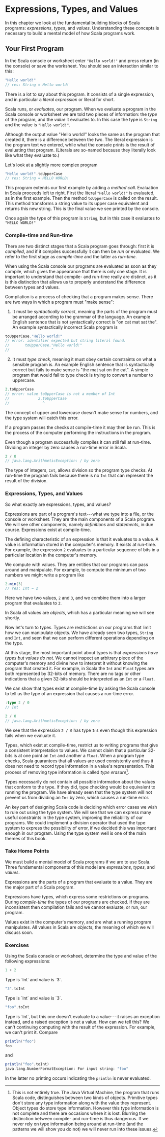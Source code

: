 # Expressions, Types, and Values

In this chapter we look at the fundamental building blocks of Scala programs: *expressions*, *types*, and *values*. Understanding these concepts is necessary to build a mental model of how Scala programs work.

## Your First Program

In the Scala console or worksheet enter `"Hello world!"` and press return (in the console) or save the worksheet. You should see an interaction similar to this:

~~~ scala
"Hello world!"
// res: String = Hello world!
~~~

There is a lot to say about this program. It consists of a single expression, and in particular a *literal expression* or literal for short. 

Scala runs, or *evaluates*, our program. When we evaluate a program in the Scala console or worksheet we are told two pieces of information: the *type* of the program, and the *value* it evaluates to. In this case the type is `String` and the value is `"Hello world!"`.

Although the output value "Hello world!" looks the same as the program that created it, there is a difference between the two. The literal expression is the program text we entered, while what the console prints is the result of evaluating that program. (Literals are so-named because they literally look like what they evaluate to.)

Let's look at a slightly more complex program

~~~ scala
"Hello world!".toUpperCase
// res: String = HELLO WORLD!
~~~

This program extends our first example by adding a *method call*. Evaluation in Scala proceeds left to right. First the literal `"Hello world!"` is evaluated, as in the first example. Then the method `toUpperCase` is called on the result. This method transforms a string value to its upper case equivalent and returns this new string. This is the final value we see printed by the console.

Once again the type of this program is `String`, but in this case it evaluates to `"HELLO WORLD!"`


### Compile-time and Run-time

There are two distinct stages that a Scala program goes through: first it is *compiled*, and if it compiles successfully it can then be *run* or evaluated. We refer to the first stage as *compile-time* and the latter as *run-time*.

When using the Scala console our programs are evaluated as soon as they compile, which gives the appearance that there is only one stage. It is important to understand that compile- and run-time really are distinct, as it is this distinction that allows us to properly understand the difference between types and values.

Compilation is a process of checking that a program makes sense. There are two ways in which a program must "make sense":

1. It must be *syntactically correct*, meaning the parts of the program must be arranged according to the grammar of the language. An example English sentence that is not syntactically correct is "on cat mat sat the". An example syntactically incorrect Scala program is

~~~ scala
toUpperCase."Hello world!"
// error: identifier expected but string literal found.
//       toUpperCase."Hello world!"
//                   ^
~~~

2. It must *type check*, meaning it must obey certain constraints on what a sensible program is. An example English sentence that is syntactically correct but fails to make sense is "the mat sat on the cat". A simple program that would fail to type check is trying to convert a number to uppercase.

~~~ scala
2.toUpperCase
// error: value toUpperCase is not a member of Int
//             2.toUpperCase
//               ^
~~~

The concept of upper and lowercase doesn't make sense for numbers, and the type system will catch this error.

If a program passes the checks at compile-time it may then be run. This is the process of the computer performing the instructions in the program. 

Even though a program successfully compiles it can still fail at run-time. Dividing an integer by zero causes a run-time error in Scala.

~~~ scala
2 / 0
// java.lang.ArithmeticException: / by zero
~~~

The type of integers, `Int`, allows division so the program type checks. At run-time the program fails because there is no `Int` that can represent the result of the division.


### Expressions, Types, and Values

So what exactly are expressions, types, and values?

Expressions are part of a program's text---what we type into a file, or the console or worksheet. They are the main components of a Scala program. We will see other components, namely *definitions* and *statements*, in due course. Expressions exist at compile-time.

The defining characteristic of an expression is that it evaluates to a value. A value is information stored in the computer's memory. It exists at run-time. For example, the expression `2` evaluates to a particular sequence of bits in a particular location in the computer's memory.

We compute with values. They are entities that our programs can pass around and manipulate. For example, to compute the minimum of two numbers we might write a program like

~~~ scala
2.min(3)
// res: Int = 2
~~~

Here we have two values, `2` and `3`, and we combine them into a larger program that evaluates to `2`.

In Scala all values are *objects*, which has a particular meaning we will see shortly.

Now let's turn to types. Types are restrictions on our programs that limit how we can manipulate objects. We have already seen two types, `String` and `Int`, and seen that we can perform different operations depending on the type.

At this stage, the most important point about types is that *expressions have types but values do not*. We cannot inspect an arbitrary piece of the computer's memory and divine how to interpret it without knowing the program that created it. For example, in Scala the `Int` and `Float` types are both represented by 32-bits of memory. There are no tags or other indications that a given 32-bits should be interpreted as an `Int` or a `Float`.

We can show that types exist at compile-time by asking the Scala console to tell us the type of an expression that causes a run-time error.

~~~ scala
:type 2 / 0
// Int

2 / 0
// java.lang.ArithmeticException: / by zero
~~~

We see that the expression `2 / 0` has type `Int` even though this expression fails when we evaluate it.

Types, which exist at compile-time, restrict us to writing programs that give a consistent interpretation to values. We cannot claim that a particular 32-bits is at one point an `Int` and another a `Float`. When a program type checks, Scala guarantees that all values are used consistently and thus it does not need to record type information in a value's representation. This process of removing type information is called *type erasure*[^type-erasure].

[^type-erasure]: This is not entirely true. The Java Virtual Machine, the program that runs Scala code, distinguishes between two kinds of objects. Primitive types don't store any type information along with the value they represent. Object types do store type information. However this type information is not complete and there are occasions where it is lost. Blurring the distinction between compile- and run-time is thus dangerous. If we never rely on type information being around at run-time (and the patterns we will show you do not) we will never run into these issues. 

Types necessarily do not contain all possible information about the values that conform to the type. If they did, type checking would be equivalent to running the program. We have already seen that the type system will not prevent us from dividing an `Int` by zero, which causes a run-time error.

An key part of designing Scala code is deciding which error cases we wish to rule out using the type system. We will see that we can express many useful constraints in the type system, improving the reliability of our programs. We could implement a division operator that used the type system to express the possibility of error, if we decided this was important enough in our program. Using the type system well is one of the main themes of this book.


### Take Home Points

We must build a mental model of Scala programs if we are to use Scala. Three fundamental components of this model are *expressions*, *types*, and *values*.

Expressions are the parts of a program that evaluate to a value. They are the major part of a Scala program.

Expressions have types, which express some restrictions on programs. During *compile-time* the types of our programs are checked. If they are inconsistent then compilation fails and we cannot evaluate, or run, our program.

Values exist in the computer's memory, and are what a running program manipulates. All values in Scala are *objects*, the meaning of which we will discuss soon.


### Exercises

Using the Scala console or worksheet, determine the type and value of the following expressions:

~~~ scala
1 + 2
~~~

<div class="solution">
Type is `Int` and value is `3`.
</div>

~~~ scala
"3".toInt
~~~

<div class="solution">
Type is `Int` and value is `3`.
</div>

~~~ scala
"foo".toInt
~~~

<div class="solution">
Type is `Int`, but this one doesn't evaluate to a value---it raises an exception instead, and a raised exception is not a value. How can we tell this? We can't continuing computing with the result of the expression. For example, we can't print it. Compare

~~~ scala
println("foo")
foo
~~~

and

~~~ scala
println("foo".toInt)
java.lang.NumberFormatException: For input string: "foo"
~~~

In the latter no printing occurs indicating the `println` is never evaluated.
</div>
